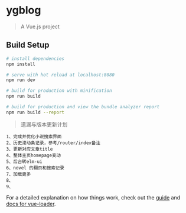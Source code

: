 # ygblog

> A Vue.js project

## Build Setup

``` bash
# install dependencies
npm install

# serve with hot reload at localhost:8080
npm run dev

# build for production with minification
npm run build

# build for production and view the bundle analyzer report
npm run build --report
```

>  遗漏与版本更新计划
```
1、完成并优化小说搜索界面
2、历史滚动条记录，参考/router/index备注
3、更新对应文章title
4、整体主页homepage变动
5、后台转elm-ui
6、novel 的翻页和搜索记录
7、加载更多
8、
9、
```
For a detailed explanation on how things work, check out the [guide](http://vuejs-templates.github.io/webpack/) and [docs for vue-loader](http://vuejs.github.io/vue-loader).

